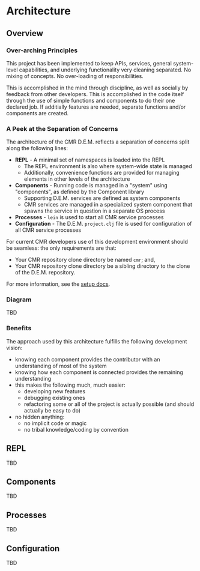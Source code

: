 # Architecture

## Overview

### Over-arching Principles

This project has been implemented to keep APIs, services, general system-level
capabilities, and underlying functionality very cleaning separated. No mixing
of concepts. No over-loading of responsibilities.

This is accomplished in the mind through discipline, as well as socially by
feedback from other developers. This is accomplished in the code itself through
the use of simple functions and components to do their one declared job. If
additially features are needed, separate functions and/or components are
created.


### A Peek at the Separation of Concerns

The architecture of the CMR D.E.M. reflects a separation of concerns split
along the following lines:

* **REPL** - A minimal set of namespaces is loaded into the REPL
    * The REPL environment is also where system-wide state is managed
    * Additionally, convenience functions are provided for managing elements in
      other levels of the architecture
* **Components** - Running code is managed in a "system" using "components",
  as defined by the Component library
    * Supporting D.E.M. services are defined as system components
    * CMR services are managed in a specialized system component that spawns
      the service in question in a separate OS process
* **Processes** - `lein` is used to start all CMR service processes
* **Configuration** - The D.E.M. `project.clj` file is used for configuration
  of all CMR service processes

For current CMR developers use of this development environment should be
seamless: the only requirements are that:

* Your CMR repository clone directory be named `cmr`; and,
* Your CMR repository clone directory be a sibling directory to the clone of
  the D.E.M. repository.

For more information, see the [setup docs](2000-setup.html).


### Diagram

TBD


### Benefits

The approach used by this architecture fulfills the following development
vision:
* knowing each component provides the contributor with an understanding
  of most of the system
* knowing how each component is connected provides the remaining
  understanding
* this makes the following much, much easier:
  * developing new features
  * debugging existing ones
  * refactoring some or all of the project is actually possible (and
    should actually be easy to do)
* no hidden anything:
  * no implicit code or magic
  * no tribal knowledge/coding by convention


## REPL

TBD


## Components

TBD


## Processes

TBD


## Configuration

TBD
